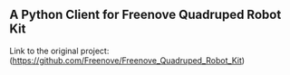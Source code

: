 ## A Python Client for Freenove Quadruped Robot Kit

Link to the original project: (https://github.com/Freenove/Freenove_Quadruped_Robot_Kit)
